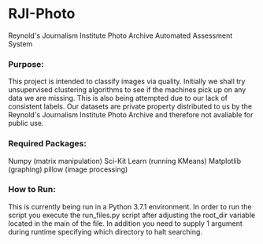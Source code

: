 # RJI-Photo
Reynold's Journalism Institute Photo Archive Automated Assessment System

### Purpose:
This project is intended to classify images via quality. Initially we shall try unsupervised clustering algorithms to see if the machines pick up on any data we are missing. This is also being attempted due to our lack of consistent labels. Our datasets are private property distributed to us by the Reynold's Journalism Institute Photo Archive and therefore not avaliable for public use. 

### Required Packages:
Numpy (matrix manipulation)
Sci-Kit Learn (running KMeans)
Matplotlib (graphing)
pillow (image processing)

### How to Run:
This is currently being run in a Python 3.7.1 environment. In order to run the script you execute the run_files.py script after adjusting the root_dir variable located in the main of the file. In addition you need to supply 1 argument during runtime specifying which directory to halt searching.